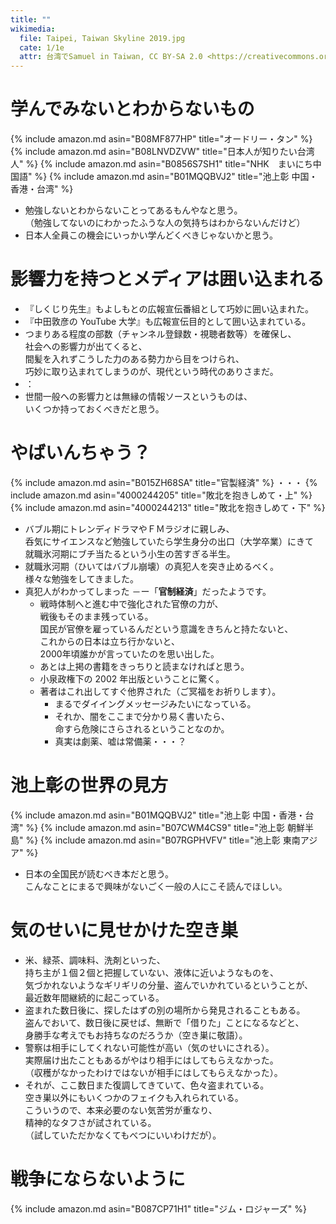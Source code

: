 ```yaml
---
title: ""
wikimedia:
  file: Taipei, Taiwan Skyline 2019.jpg
  cate: 1/1e
  attr: 台湾でSamuel in Taiwan, CC BY-SA 2.0 <https://creativecommons.org/licenses/by-sa/2.0>, via Wikimedia Commons
---
```


# 学んでみないとわからないもの

{% include amazon.md asin="B08MF877HP" title="オードリー・タン" %}
{% include amazon.md asin="B08LNVDZVW" title="日本人が知りたい台湾人" %}
{% include amazon.md asin="B0856S7SH1" title="NHK　まいにち中国語" %}
{% include amazon.md asin="B01MQQBVJ2" title="池上彰 中国・香港・台湾" %}

* 勉強しないとわからないことってあるもんやなと思う。  
  （勉強してないのにわかったふうな人の気持ちはわからないんだけど）
* 日本人全員この機会にいっかい学んどくべきじゃないかと思う。


# 影響力を持つとメディアは囲い込まれる

* 『しくじり先生』もよしもとの広報宣伝番組として巧妙に囲い込まれた。
* 『中田敦彦の YouTube 大学』も広報宣伝目的として囲い込まれている。
* つまりある程度の部数（チャンネル登録数・視聴者数等）を確保し、  
  社会への影響力が出てくると、  
  間髪を入れずこうした力のある勢力から目をつけられ、  
  巧妙に取り込まれてしまうのが、現代という時代のありさまだ。
* ：
* 世間一般への影響力とは無縁の情報ソースというものは、  
  いくつか持っておくべきだと思う。


# やばいんちゃう？

{% include amazon.md asin="B015ZH68SA" title="官製経済" %}
・・・
{% include amazon.md asin="4000244205" title="敗北を抱きしめて・上" %}
{% include amazon.md asin="4000244213" title="敗北を抱きしめて・下" %}

* バブル期にトレンディドラマやＦＭラジオに親しみ、  
  呑気にサイエンスなど勉強していたら学生身分の出口（大学卒業）にきて  
  就職氷河期にブチ当たるという小生の苦すぎる半生。
* 就職氷河期（ひいてはバブル崩壊）の真犯人を突き止めるべく。  
  様々な勉強をしてきました。
* 真犯人がわかってしまった －ー「**官制経済**」だったようです。  
  * 戦時体制へと進む中で強化された官僚の力が、  
    戦後もそのまま残っている。  
    国民が官僚を雇っているんだという意識をきちんと持たないと、  
    これからの日本は立ち行かないと、  
    2000年頃誰かが言っていたのを思い出した。
  * あとは上掲の書籍をきっちりと読まなければと思う。
  * 小泉政権下の 2002 年出版ということに驚く。
  * 著者はこれ出してすぐ他界された（ご冥福をお祈りします）。
    * まるでダイイングメッセージみたいになっている。
    * それか、闇をここまで分かり易く書いたら、  
      命すら危険にさらされるということなのか。
    * 真実は劇薬、嘘は常備薬・・・？


# 池上彰の世界の見方

{% include amazon.md asin="B01MQQBVJ2" title="池上彰 中国・香港・台湾" %}
{% include amazon.md asin="B07CWM4CS9" title="池上彰 朝鮮半島" %}
{% include amazon.md asin="B07RGPHVFV" title="池上彰 東南アジア" %}

* 日本の全国民が読むべき本だと思う。  
  こんなことにまるで興味がないごく一般の人にこそ読んでほしい。


# 気のせいに見せかけた空き巣

* 米、緑茶、調味料、洗剤といった、  
  持ち主が１個２個と把握していない、液体に近いようなものを、  
  気づかれないようなギリギリの分量、盗んでいかれているということが、  
  最近数年間継続的に起こっている。
* 盗まれた数日後に、探したはずの別の場所から発見されることもある。  
  盗んでおいて、数日後に戻せば、無断で「借りた」ことになるなどと、  
  身勝手な考えでもお持ちなのだろうか（空き巣に敬語）。
* 警察は相手にしてくれない可能性が高い（気のせいにされる）。  
  実際届け出たこともあるがやはり相手にはしてもらえなかった。  
  （収穫がなかったわけではないが相手にはしてもらえなかった）。
* それが、ここ数日また復調してきていて、色々盗まれている。  
  空き巣以外にもいくつかのフェイクも入れられている。  
  こういうので、本来必要のない気苦労が重なり、  
  精神的なタフさが試されている。  
  （試していただかなくてもべつにいいわけだが）。


# 戦争にならないように

{% include amazon.md asin="B087CP71H1" title="ジム・ロジャーズ" %}
